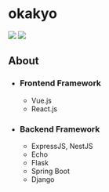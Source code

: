# okakyo
<p>
<a href="https://twitter.com/31415O_Kyo" target="_blank"><img src="https://img.shields.io/twitter/follow/31415O_Kyo.svg?style=social&label=Follow"></a>
<img src="https://img.shields.io/badge/Platform-Windows%2010-green"/>
</p>

## About 
  - ### Frontend Framework
    - Vue.js
    - React.js 
  - ### Backend Framework
    - ExpressJS, NestJS
    - Echo
    - Flask
    - Spring Boot 
    - Django 

